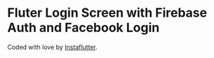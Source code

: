# Fluter Login Screen with Firebase Auth and Facebook Login

Coded with love by <a href="https://instaflutter.com">Instaflutter</a>.